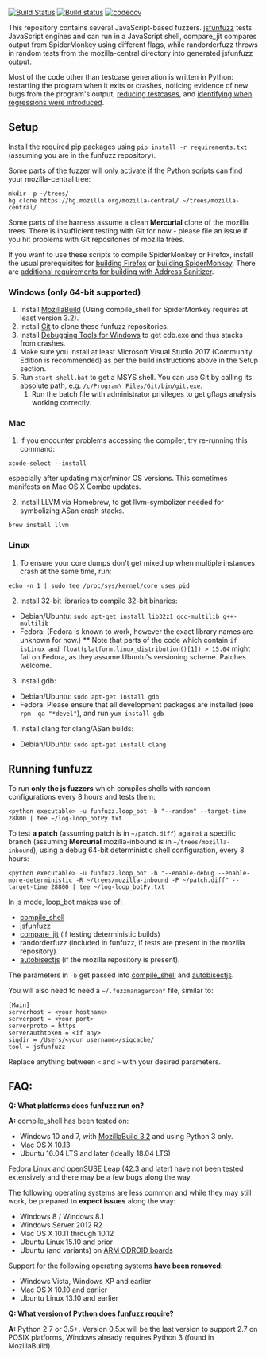 [![Build Status](https://travis-ci.org/MozillaSecurity/funfuzz.svg?branch=master)](https://travis-ci.org/MozillaSecurity/funfuzz) [![Build status](https://ci.appveyor.com/api/projects/status/m8gw5echa7f2f26r/branch/master?svg=true)](https://ci.appveyor.com/project/MozillaSecurity/funfuzz/branch/master) [![codecov](https://codecov.io/gh/MozillaSecurity/funfuzz/branch/master/graph/badge.svg)](https://codecov.io/gh/MozillaSecurity/funfuzz)

This repository contains several JavaScript-based fuzzers. [jsfunfuzz](js/jsfunfuzz) tests JavaScript engines and can run in a JavaScript shell, compare_jit compares output from SpiderMonkey using different flags, while randorderfuzz throws in random tests from the mozilla-central directory into generated jsfunfuzz output.

Most of the code other than testcase generation is written in Python: restarting the program when it exits or crashes, noticing evidence of new bugs from the program's output, [reducing testcases](https://github.com/MozillaSecurity/lithium/), and [identifying when regressions were introduced](src/funfuzz/autobisectjs/README.md).


## Setup

Install the required pip packages using `pip install -r requirements.txt` (assuming you are in the funfuzz repository).

Some parts of the fuzzer will only activate if the Python scripts can find your mozilla-central tree:
```
mkdir -p ~/trees/
hg clone https://hg.mozilla.org/mozilla-central/ ~/trees/mozilla-central/
```

Some parts of the harness assume a clean **Mercurial** clone of the mozilla trees. There is insufficient testing with Git for now - please file an issue if you hit problems with Git repositories of mozilla trees.

If you want to use these scripts to compile SpiderMonkey or Firefox, install the usual prerequisites for [building Firefox](https://developer.mozilla.org/en-US/docs/Mozilla/Developer_guide/Build_Instructions) or [building SpiderMonkey](https://developer.mozilla.org/en-US/docs/Mozilla/Projects/SpiderMonkey/Build_Documentation). There are [additional requirements for building with Address Sanitizer](https://developer.mozilla.org/en-US/docs/Mozilla/Testing/Firefox_and_Address_Sanitizer).

### Windows (only 64-bit supported)

1. Install [MozillaBuild](https://wiki.mozilla.org/MozillaBuild) (Using compile_shell for SpiderMonkey requires at least version 3.2).
2. Install [Git](https://git-scm.com/) to clone these funfuzz repositories.
3. Install [Debugging Tools for Windows](https://msdn.microsoft.com/en-us/windows/hardware/hh852365.aspx) to get cdb.exe and thus stacks from crashes.
4. Make sure you install at least Microsoft Visual Studio 2017 (Community Edition is recommended) as per the build instructions above in the Setup section.
5. Run `start-shell.bat` to get a MSYS shell. You can use Git by calling its absolute path, e.g. `/c/Program\ Files/Git/bin/git.exe`.
    1. Run the batch file with administrator privileges to get gflags analysis working correctly.


### Mac

1. If you encounter problems accessing the compiler, try re-running this command:

  ```xcode-select --install```

especially after updating major/minor OS versions. This sometimes manifests on Mac OS X Combo updates.

2. Install LLVM via Homebrew, to get llvm-symbolizer needed for symbolizing ASan crash stacks.

  ```
  brew install llvm
  ```


### Linux

1. To ensure your core dumps don't get mixed up when multiple instances crash at the same time, run:

  ```
  echo -n 1 | sudo tee /proc/sys/kernel/core_uses_pid
  ```
2. Install 32-bit libraries to compile 32-bit binaries:
  * Debian/Ubuntu: ```sudo apt-get install lib32z1 gcc-multilib g++-multilib```
  * Fedora: (Fedora is known to work, however the exact library names are unknown for now.)
  ** Note that parts of the code which contain ```if isLinux and float(platform.linux_distribution()[1]) > 15.04``` might fail on Fedora, as they assume Ubuntu's versioning scheme. Patches welcome.
3. Install gdb:
  * Debian/Ubuntu: ```sudo apt-get install gdb```
  * Fedora: Please ensure that all development packages are installed (see ```rpm -qa "*devel"```), and run ```yum install gdb```
4. Install clang for clang/ASan builds:
  * Debian/Ubuntu: ```sudo apt-get install clang```


## Running funfuzz

To run **only the js fuzzers** which compiles shells with random configurations every 8 hours and tests them:

`<python executable> -u funfuzz.loop_bot -b "--random" --target-time 28800 | tee ~/log-loop_botPy.txt`

To test **a patch** (assuming patch is in `~/patch.diff`) against a specific branch (assuming **Mercurial** mozilla-inbound is in `~/trees/mozilla-inbound`), using a debug 64-bit deterministic shell configuration, every 8 hours:

`<python executable> -u funfuzz.loop_bot -b "--enable-debug --enable-more-deterministic -R ~/trees/mozilla-inbound -P ~/patch.diff" --target-time 28800 | tee ~/log-loop_botPy.txt`

In js mode, loop_bot makes use of:

* [compile_shell](js/compile_shell.py)
* [jsfunfuzz](src/funfuzz/js/jsfunfuzz)
* [compare_jit](src/funfuzz/js/compare_jit.py) (if testing deterministic builds)
* randorderfuzz (included in funfuzz, if tests are present in the mozilla repository)
* [autobisectjs](src/funfuzz/autobisectjs/README.md) (if the mozilla repository is present).

The parameters in `-b` get passed into [compile_shell](js/compile_shell.py) and [autobisectjs](src/funfuzz/autobisectjs/README.md).

You will also need to need a `~/.fuzzmanagerconf` file, similar to:

```
[Main]
serverhost = <your hostname>
serverport = <your port>
serverproto = https
serverauthtoken = <if any>
sigdir = /Users/<your username>/sigcache/
tool = jsfunfuzz
```

Replace anything between `<` and `>` with your desired parameters.

## FAQ:

**Q: What platforms does funfuzz run on?**

**A:** compile_shell has been tested on:

* Windows 10 and 7, with [MozillaBuild 3.2](https://wiki.mozilla.org/MozillaBuild) and using Python 3 only.
* Mac OS X 10.13
* Ubuntu 16.04 LTS and later (ideally 18.04 LTS)

Fedora Linux and openSUSE Leap (42.3 and later) have not been tested extensively and there may be a few bugs along the way.

The following operating systems are less common and while they may still work, be prepared to **expect issues** along the way:

* Windows 8 / Windows 8.1
* Windows Server 2012 R2
* Mac OS X 10.11 through 10.12
* Ubuntu Linux 15.10 and prior
* Ubuntu (and variants) on [ARM ODROID boards](http://www.hardkernel.com/main/main.php)

Support for the following operating systems **have been removed**:

* Windows Vista, Windows XP and earlier
* Mac OS X 10.10 and earlier
* Ubuntu Linux 13.10 and earlier

**Q: What version of Python does funfuzz require?**

**A:** Python 2.7 or 3.5+. Version 0.5.x will be the last version to support 2.7 on POSIX platforms, Windows already requires Python 3 (found in MozillaBuild).
